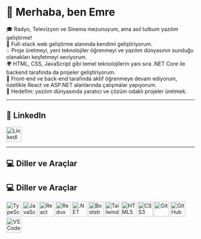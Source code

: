 # 👋 Merhaba, ben Emre

🎓 Radyo, Televizyon ve Sinema mezunuyum, ama asıl tutkum yazılım geliştirme!  
🚀 Full-stack web geliştirme alanında kendimi geliştiriyorum.  
💡 Proje üretmeyi, yeni teknolojiler öğrenmeyi ve yazılım dünyasının sunduğu olanakları keşfetmeyi seviyorum.  
🌍 HTML, CSS, JavaScript gibi temel teknolojilerin yanı sıra .NET Core ile backend tarafında da projeler geliştiriyorum.  
🧠 Front-end ve back-end tarafında aktif öğrenmeye devam ediyorum, özellikle React ve ASP.NET alanlarında çalışmalar yapıyorum.  
🎯 Hedefim: yazılım dünyasında yaratıcı ve çözüm odaklı projeler üretmek.

---

## 💼 LinkedIn

<a href="https://www.linkedin.com/in/emre-yilmazzz/" target="_blank">
  <img src="https://cdn.jsdelivr.net/gh/devicons/devicon/icons/linkedin/linkedin-original.svg" alt="LinkedIn" width="40" height="40" />
</a>

---

## 💻 Diller ve Araçlar

## 💻 Diller ve Araçlar

<div align="left">
  <img src="https://cdn.jsdelivr.net/gh/devicons/devicon/icons/typescript/typescript-original.svg" height="40" alt="TypeScript" title="TypeScript" />
  <img src="https://cdn.jsdelivr.net/gh/devicons/devicon/icons/javascript/javascript-original.svg" height="40" alt="JavaScript" title="JavaScript" />
  <img src="https://cdn.jsdelivr.net/gh/devicons/devicon/icons/react/react-original.svg" height="40" alt="React" title="React" />
  <img src="https://cdn.jsdelivr.net/gh/devicons/devicon/icons/redux/redux-original.svg" height="40" alt="Redux" title="Redux" />
  <img src="https://cdn.jsdelivr.net/gh/devicons/devicon/icons/dot-net/dot-net-original.svg" height="40" alt=".NET Core" title=".NET Core" />
  <img src="https://cdn.jsdelivr.net/gh/devicons/devicon/icons/bootstrap/bootstrap-original.svg" height="40" alt="Bootstrap" title="Bootstrap" />
  <img src="https://upload.wikimedia.org/wikipedia/commons/d/d5/Tailwind_CSS_Logo.svg" height="40" alt="Tailwind CSS" title="Tailwind CSS" />
  <img src="https://cdn.jsdelivr.net/gh/devicons/devicon/icons/html5/html5-original.svg" height="40" alt="HTML5" title="HTML5" />
  <img src="https://cdn.jsdelivr.net/gh/devicons/devicon/icons/css3/css3-original.svg" height="40" alt="CSS3" title="CSS3" />
  <img src="https://cdn.jsdelivr.net/gh/devicons/devicon/icons/git/git-original.svg" height="40" alt="Git" title="Git" />
  <img src="https://cdn.jsdelivr.net/gh/devicons/devicon/icons/github/github-original.svg" height="40" alt="GitHub" title="GitHub" />
  <img src="https://cdn.jsdelivr.net/gh/devicons/devicon/icons/vscode/vscode-original.svg" height="40" alt="VS Code" title="VS Code" />
</div>

